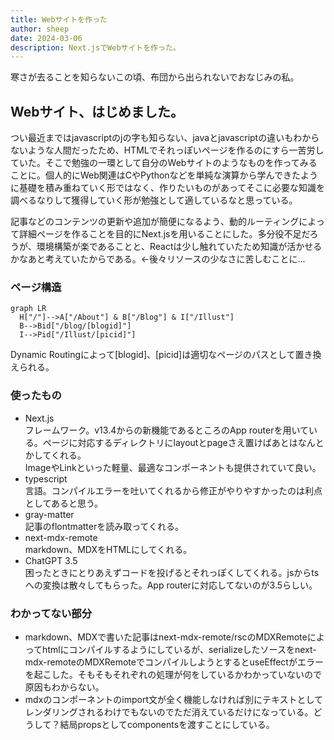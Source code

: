 ```yaml
---
title: Webサイトを作った
author: sheep
date: 2024-03-06
description: Next.jsでWebサイトを作った。
---
```

寒さが去ることを知らないこの頃、布団から出られないでおなじみの私。  

## Webサイト、はじめました。  
つい最近まではjavascriptのjの字も知らない、javaとjavascriptの違いもわからないような人間だったため、HTMLでそれっぽいページを作るのにすら一苦労していた。そこで勉強の一環として自分のWebサイトのようなものを作ってみることに。個人的にWeb関連はCやPythonなどを単純な演算から学んできたように基礎を積み重ねていく形ではなく、作りたいものがあってそこに必要な知識を調べるなりして獲得していく形が勉強として適しているなと思っている。    

記事などのコンテンツの更新や追加が簡便になるよう、動的ルーティングによって詳細ページを作ることを目的にNext.jsを用いることにした。多分役不足だろうが、環境構築が楽であることと、Reactは少し触れていたため知識が活かせるかなあと考えていたからである。←後々リソースの少なさに苦しむことに...  

### ページ構造
```mermaid
graph LR
  H["/"]-->A["/About"] & B["/Blog"] & I["/Illust"]
  B-->Bid["/blog/[blogid]"]
  I-->Pid["/Illust/[picid]"]
```
Dynamic Routingによって\[blogid]、\[picid]は適切なページのパスとして置き換えられる。  

### 使ったもの
- Next.js  
	フレームワーク。v13.4からの新機能であるところのApp routerを用いている。ページに対応するディレクトリにlayoutとpageさえ置けばあとはなんとかしてくれる。  
	ImageやLinkといった軽量、最適なコンポーネントも提供されていて良い。
- typescript  
	言語。コンパイルエラーを吐いてくれるから修正がやりやすかったのは利点としてあると思う。
- gray-matter  
	記事のflontmatterを読み取ってくれる。
- next-mdx-remote  
	markdown、MDXをHTMLにしてくれる。
- ChatGPT 3.5  
	困ったときにとりあえずコードを投げるとそれっぽくしてくれる。jsからtsへの変換は散々してもらった。App routerに対応してないのが3.5らしい。

### わかってない部分
- markdown、MDXで書いた記事はnext-mdx-remote/rscのMDXRemoteによってhtmlにコンパイルするようにしているが、serializeしたソースをnext-mdx-remoteのMDXRemoteでコンパイルしようとするとuseEffectがエラーを起こした。そもそもそれぞれの処理が何をしているかわかっていないので原因もわからない。
- mdxのコンポーネントのimport文が全く機能しなければ別にテキストとしてレンダリングされるわけでもないのでただ消えているだけになっている。どうして？結局propsとしてcomponentsを渡すことにしている。

